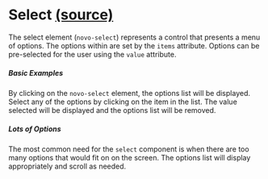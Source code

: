 Select [(source)](https://github.com/bullhorn/novo-elements/tree/master/projects/novo-examples/src/elements/select)
============================================================================================

The select element (`novo-select`) represents a control that presents a menu of options. The options within are set by the `items` attribute. Options can be pre\-selected for the user using the `value` attribute.

  

##### Basic Examples

By clicking on the `novo-select` element, the options list will be displayed. Select any of the options by clicking on the item in the list. The value selected will be displayed and the options list will be removed.

<code-example example="basic-select"></code-example>

##### Lots of Options

The most common need for the `select` component is when there are too many options that would fit on on the screen. The options list will display appropriately and scroll as needed.

<code-example example="long-select"></code-example>
